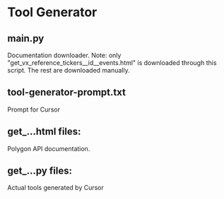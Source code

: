 # Tool Generator

## main.py
Documentation downloader. Note: only "get_vx_reference_tickers__id__events.html" is downloaded through this script. The rest are downloaded manually.

## tool-generator-prompt.txt
Prompt for Cursor

## get_...html files:
Polygon API documentation.


## get_...py files:
Actual tools generated by Cursor
